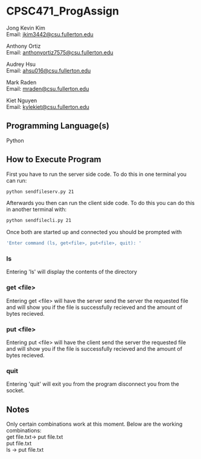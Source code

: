 # CPSC471_ProgAssign

Jong Kevin Kim <br>
Email: jkim3442@csu.fullerton.edu

Anthony Ortiz <br>
Email: anthonyortiz7575@csu.fullerton.edu

Audrey Hsu <br>
Email: ahsu016@csu.fullerton.edu

Mark Raden <br>
Email: mraden@csu.fullerton.edu

Kiet Nguyen <br>
Email: kylekiet@csu.fullerton.edu

## Programming Language(s)

Python

## How to Execute Program

First you have to run the server side code. To do this in one terminal you can run:

```bash
python sendfileserv.py 21
```

Afterwards you then can run the client side code. To do this you can do this in another terminal with:

```bash
python sendfilecli.py 21
```

Once both are started up and connected you should be prompted with

```bash
'Enter command (ls, get<file>, put<file>, quit): '
```

### ls

Entering 'ls' will display the contents of the directory

### get \<file>

Entering get \<file> will have the server send the server the requested file and will show you if the file is successfully recieved and the amount of bytes recieved.

### put \<file>

Entering put \<file> will have the client send the server the requested file and will show you if the file is successfully recieved and the amount of bytes recieved.

### quit

Entering 'quit' will exit you from the program disconnect you from the socket.

## Notes

Only certain combinations work at this moment. Below are the working combinations:
<br>
get file.txt-> put file.txt <br>
put file.txt <br>
ls -> put file.txt <br>
